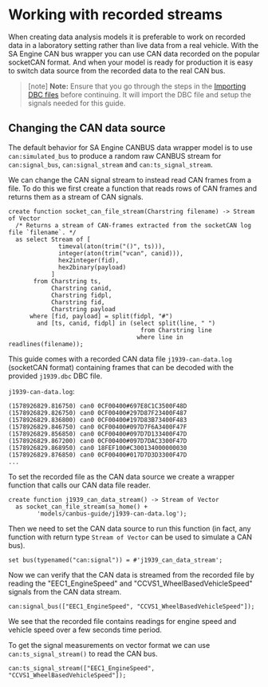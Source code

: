 # Working with recorded streams

When creating data analysis models it is preferable to work on recorded data in a laboratory setting rather than live data from a real vehicle. With the SA Engine CAN bus wrapper you can use CAN data recorded on the popular socketCAN format. And when your model is ready for production it is easy to switch data source from the recorded data to the real CAN bus.

>[note] **Note:** Ensure that you go through the steps in the [Importing DBC files](/DL/docs/usermd/canbus-guide/docs/importing-dbc-files.md) before continuing. It will import the DBC file and setup the signals needed for this guide.


## Changing the CAN data source

The default behavior for SA Engine CANBUS data wrapper model is to use `can:simulated_bus` to produce a random raw CANBUS stream for `can:signal_bus`, `can:signal_stream` and `can:ts_signal_stream`.

We can change the CAN signal stream to instead read CAN frames from a file. To do this we first create a function that reads rows of CAN frames and returns them as a stream of CAN signals.

```LIVE
create function socket_can_file_stream(Charstring filename) -> Stream of Vector
  /* Returns a stream of CAN-frames extracted from the socketCAN log file `filename`. */
  as select Stream of [
              timeval(aton(trim("()", ts))),
              integer(aton(trim("vcan", canid))),
              hex2integer(fid),
              hex2binary(payload)
            ]
       from Charstring ts,
            Charstring canid,
            Charstring fidpl,
            Charstring fid,
            Charstring payload
      where [fid, payload] = split(fidpl, "#")
        and [ts, canid, fidpl] in (select split(line, " ")
                                     from Charstring line
                                    where line in readlines(filename));
```

This guide comes with a recorded CAN data file `j1939-can-data.log` (socketCAN format) containing frames that can be decoded with the provided `j1939.dbc` DBC file.

`j1939-can-data.log`:
```
(1578926829.816750) can0 0CF00400#697E8C1C3500F48D
(1578926829.826750) can0 0CF00400#297D87F23400F487
(1578926829.836800) can0 0CF00400#197D83B73400F483
(1578926829.846750) can0 0CF00400#097D7F6A3400F47F
(1578926829.856850) can0 0CF00400#097D7D133400F47D
(1578926829.867200) can0 0CF00400#097D7DAC3300F47D
(1578926829.868950) can0 18FEF100#C300134000000030
(1578926829.876850) can0 0CF00400#017D7D3D3300F47D
...
```

To set the recorded file as the CAN data source we create a wrapper function that calls our CAN data file reader.

```LIVE
create function j1939_can_data_stream() -> Stream of Vector
  as socket_can_file_stream(sa_home() +
        'models/canbus-guide/j1939-can-data.log');
```

Then we need to set the CAN data source to run this function (in fact, any function with return type `Stream of Vector` can be used to simulate a CAN bus).

```LIVE
set bus(typenamed("can:signal")) = #'j1939_can_data_stream';
```

Now we can verify that the CAN data is streamed from the recorded file by reading the "EEC1_EngineSpeed" and "CCVS1_WheelBasedVehicleSpeed" signals from the CAN data stream.

```LIVE
can:signal_bus(["EEC1_EngineSpeed", "CCVS1_WheelBasedVehicleSpeed"]);
```

We see that the recorded file contains readings for engine speed and vehicle speed over a few seconds time period.

To get the signal measurements on vector format we can use `can:ts_signal_stream()` to read the CAN bus.

```LIVE
can:ts_signal_stream(["EEC1_EngineSpeed", "CCVS1_WheelBasedVehicleSpeed"]);
```
